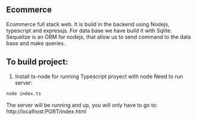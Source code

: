 ## Ecommerce

Ecommerce full stack web.
It is build in the backend using Nodejs, typescript and expressjs.
For data base we have build it with Sqlite.
Sequelize is an ORM for nodejs, that allow us to send command to the data base and make queries.


## To build project:
1) Install ts-node for running Typescript proyect with node
Need to run server:
```bash
node index.ts
```

The server will be running and up, you will only have to go to:
http://localhost:PORT/index.html